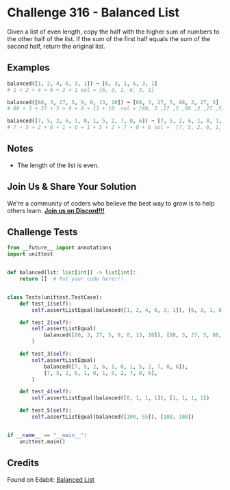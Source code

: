 # Challenge 316 - Balanced List

Given a list of even length, copy the half with the higher sum of numbers to the other half of the list. If the sum of the first half equals the sum of the second half, return the original list.

## Examples
```python
balanced([1, 2, 4, 6, 3, 1]) ➞ [6, 3, 1, 6, 3, 1]
# 1 + 2 + 4 < 6 + 3 + 1 sol = [6, 3, 1, 6, 3, 1]

balanced([88, 3, 27, 5, 9, 0, 13, 10]) ➞ [88, 3, 27, 5, 88, 3, 27, 5]
# 88 + 3 + 27 + 5 > 9 + 0 + 13 + 10  sol = [88, 3 ,27 ,5 ,88 ,3 ,27 ,5]

balanced([7, 5, 2, 6, 1, 0, 1, 5, 2, 7, 0, 6]) ➞ [7, 5, 2, 6, 1, 0, 1, 5, 2, 7, 0, 6]
# 7 + 5 + 2 + 6 + 1 + 0 = 1 + 5 + 2 + 7 + 0 + 6 sol =  [7, 5, 2, 6, 1, 0, 1, 5, 2, 7, 0, 6]
```
## Notes

- The length of the list is even.

## Join Us & Share Your Solution

We're a community of coders who believe the best way to grow is to help others learn. **[Join us on Discord!!!]("https"://discord.gg/sfHykntuGy)**

## Challenge Tests
```python
from __future__ import annotations
import unittest


def balanced(lst: list[int]) -> list[int]:
    return []  # Put your code here!!!


class Tests(unittest.TestCase):
    def test_1(self):
        self.assertListEqual(balanced([1, 2, 4, 6, 3, 1]), [6, 3, 1, 6, 3, 1])

    def test_2(self):
        self.assertListEqual(
            balanced([88, 3, 27, 5, 9, 0, 13, 10]), [88, 3, 27, 5, 88, 3, 27, 5]
        )

    def test_3(self):
        self.assertListEqual(
            balanced([7, 5, 2, 6, 1, 0, 1, 5, 2, 7, 0, 6]),
            [7, 5, 2, 6, 1, 0, 1, 5, 2, 7, 0, 6],
        )

    def test_4(self):
        self.assertListEqual(balanced([0, 1, 1, 1]), [1, 1, 1, 1])

    def test_5(self):
        self.assertListEqual(balanced([100, 55]), [100, 100])


if __name__ == "__main__":
    unittest.main()
```
## Credits

Found on Edabit: [Balanced List](https://edabit.com/challenge/wuQWimjDwkpnd4xJL)
